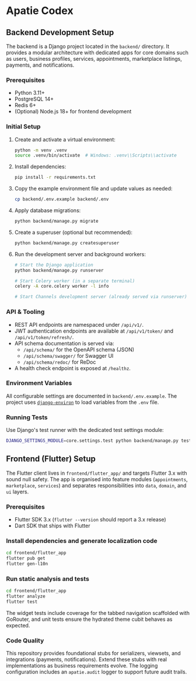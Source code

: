 # Apatie Codex

## Backend Development Setup

The backend is a Django project located in the `backend/` directory. It provides a modular architecture with dedicated apps for core domains such as users, business profiles, services, appointments, marketplace listings, payments, and notifications.

### Prerequisites

* Python 3.11+
* PostgreSQL 14+
* Redis 6+
* (Optional) Node.js 18+ for frontend development

### Initial Setup

1. Create and activate a virtual environment:
   ```bash
   python -m venv .venv
   source .venv/bin/activate  # Windows: .venv\\Scripts\\activate
   ```
2. Install dependencies:
   ```bash
   pip install -r requirements.txt
   ```
3. Copy the example environment file and update values as needed:
   ```bash
   cp backend/.env.example backend/.env
   ```
4. Apply database migrations:
   ```bash
   python backend/manage.py migrate
   ```
5. Create a superuser (optional but recommended):
   ```bash
   python backend/manage.py createsuperuser
   ```
6. Run the development server and background workers:
   ```bash
   # Start the Django application
   python backend/manage.py runserver

   # Start Celery worker (in a separate terminal)
   celery -A core.celery worker -l info

   # Start Channels development server (already served via runserver)
   ```

### API & Tooling

* REST API endpoints are namespaced under `/api/v1/`.
* JWT authentication endpoints are available at `/api/v1/token/` and `/api/v1/token/refresh/`.
* API schema documentation is served via:
  * `/api/schema/` for the OpenAPI schema (JSON)
  * `/api/schema/swagger/` for Swagger UI
  * `/api/schema/redoc/` for ReDoc
* A health check endpoint is exposed at `/healthz`.

### Environment Variables

All configurable settings are documented in `backend/.env.example`. The project uses [`django-environ`](https://django-environ.readthedocs.io/) to load variables from the `.env` file.

### Running Tests

Use Django's test runner with the dedicated test settings module:

```bash
DJANGO_SETTINGS_MODULE=core.settings.test python backend/manage.py test
```

## Frontend (Flutter) Setup

The Flutter client lives in `frontend/flutter_app/` and targets Flutter 3.x with
sound null safety. The app is organised into feature modules (`appointments`,
`marketplace`, `services`) and separates responsibilities into `data`,
`domain`, and `ui` layers.

### Prerequisites

* Flutter SDK 3.x (`flutter --version` should report a 3.x release)
* Dart SDK that ships with Flutter

### Install dependencies and generate localization code

```bash
cd frontend/flutter_app
flutter pub get
flutter gen-l10n
```

### Run static analysis and tests

```bash
cd frontend/flutter_app
flutter analyze
flutter test
```

The widget tests include coverage for the tabbed navigation scaffolded with
GoRouter, and unit tests ensure the hydrated theme cubit behaves as expected.

### Code Quality

This repository provides foundational stubs for serializers, viewsets, and integrations (payments, notifications). Extend these stubs with real implementations as business requirements evolve. The logging configuration includes an `apatie.audit` logger to support future audit trails.
